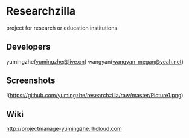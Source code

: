 Researchzilla
=============

project for research or education institutions

Developers
----------
yumingzhe(yumingzhe@live.cn)
wangyan(wangyan_megan@yeah.net)

Screenshots
--------
!(https://github.com/yumingzhe/researchzilla/raw/master/Picture1.png)

Wiki
----
http://projectmanage-yumingzhe.rhcloud.com     
